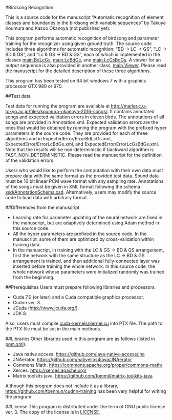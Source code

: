 #Birdsong Recognition

This is a source code for the manuscript “Automatic recognition of element classes and boundaries in the birdsong with variable sequences” by Takuya Koumura and Kazuo Okanoya (not published yet).

This program performs automatic recognition of birdsong and parameter training for the recognizer using given ground truth. The source code includes three algorithms for automatic recognition: “BD -> LC -> GS”, “LC -> BD & GS”, and “Lc & GS -> BD & GS”, each of which is implemented in the classes [main.BdLcGs](birdsong-recognition/src/main/BdLcGs.java), [main.LcBdGs](birdsong-recognition/src/main/LcBdGs.java), and [main.LcGsBdGs](birdsong-recognition/src/main/LcGsBdGs.java). A viewer for an output sequence is also provided in another class, [main.Viewer](birdsong-recognition/src/main/Viewer.java). Please read the manuscript for the detailed description of these three algorithms.

This program has been tested on 64 bit windows 7 with a graphics processor GTX 980 or 970.

##Test data

Test data for running the program are available at http://marler.c.u-tokyo.ac.jp/files/koumura-okanoya-2016-songs/. It contains annotated songs and expected validation errors in eleven birds. The annotations of all songs are provided in Annotation.xml. Expected validation errors are the ones that would be obtained by running the program with the prefixed hyper parameters in the source code. They are provided for each of three algorithms and in ExpectedError/ErrorBdLcGs.xml, ExpectedError/ErrorLcBdGs.xml, and ExpectedError/ErrorLcGsBdGs.xml. Note that the results will be non-deterministic if backward algorithm is FAST_NON_DETERMINISTIC. Please read the manuscript for the definition of the validation errors.

Users who would like to perform the computation with their own data must prepare data with the same format as the provided test data. Sound data must be 16 bit linear PCM wave format with any sampling rate. Annotations of the songs must be given in XML format following the schema [xsd/AnnotationSchema.xsd](xsd/AnnotationSchema.xsd). Alternatively, users may modify the source code to load data with arbitrary format.

##Differences from the manuscript

+ Learning rate for parameter updating of the neural network are fixed in the manuscript, but are adaptively determined using Adam method in this source code.
+ All the hyper parameters are prefixed in the source code. In the manuscript, some of them are optimized by cross-validation within training data.
+ In the manuscript, in training with the LC & GS -> BD & GS arrangement, first the network with the same structure as the LC -> BD & GS arrangement is trained, and then additional fully-connected layer was inserted before training the whole network. In this source code, the whole network whose parameters were initialized randomly was trained from the beginning.

##Prerequisites
Users must prepare following libraries and processors.
+ Cuda 7.0 (or later) and a Cuda compatible graphics processor.
+ Cudnn ver. 3.
+ JCuda (http://www.jcuda.org/).
+ JDK 8.

Also, users must compile [cuda-kernels/kernel.cu](cuda-kernels/kernel.cu) into PTX file. The path to the PTX file must be set in the main methods.

##Libraries
Other libraries used in this program are as follows (listed in [pom.xml](birdsong-recognition/pom.xml)).
+ Java native access.
https://github.com/java-native-access/jna
+ JNAerator.
https://github.com/nativelibs4java/JNAerator
+ Commons Math.
https://commons.apache.org/proper/commons-math/
+ Xerces.
https://xerces.apache.org/
+ Matrix toolkits java.
https://github.com/fommil/matrix-toolkits-java

Although this program does not include it as a library, https://github.com/tbennun/cudnn-training has been very helpful for writing the program.

##License
This program is distributed under the term of GNU public license ver. 3. The copy of the license is in  [LICENSE](LICENSE).

